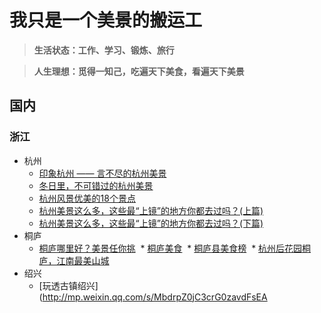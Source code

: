 # 我只是一个美景的搬运工

> **生活状态：工作、学习、锻炼、旅行**

> **人生理想：觅得一知己，吃遍天下美食，看遍天下美景**

## 国内

### 浙江

* 杭州
  - [印象杭州 —— 言不尽的杭州美景](http://bbs.tianya.cn/post-travel-453810-1.shtml)
  - [冬日里，不可错过的杭州美景](http://www.gotohz.com/raiders/lxyj/201601/t20160111_140131.shtml)
  - [杭州风景优美的18个景点](http://baijiahao.baidu.com/s?id=1574995555084159&wfr=spider&for=pc)
  - [杭州美景这么多，这些最“上镜”的地方你都去过吗？(上篇)](http://you.ctrip.com/travels/hangzhou14/3499567.html)
  - [杭州美景这么多，这些最“上镜”的地方你都去过吗？(下篇)](http://you.ctrip.com/travels/hangzhou14/3503051.html)
* 桐庐
  * [桐庐哪里好？美景任你挑](https://www.baidu.com/s?wd=%E6%A1%90%E5%BA%90%E7%BE%8E%E6%99%AF&pn=10&oq=%E6%A1%90%E5%BA%90%E7%BE%8E%E6%99%AF&ie=utf-8&usm=2&rsv_idx=1&rsv_pq=f96cbd73000519d7&rsv_t=2ab3yVCYdki5A%2BZcK%2FguBEIESDMefbTIc3tcx9kIaYTeafWErilAHhI5sjg&rsv_page=1)
  * [桐庐美食](http://www.tuniu.com/g3435/cuisine-0-0/)
  * [桐庐县美食榜](https://baijiahao.baidu.com/s?id=1576832722142960806&wfr=spider&for=pc)
  * [杭州后花园桐庐，江南最美山城](http://360.mafengwo.cn/travels/info.php?id=7101158)
* 绍兴
  * [玩透古镇绍兴](http://mp.weixin.qq.com/s/MbdrpZ0jC3crG0zavdFsEA

